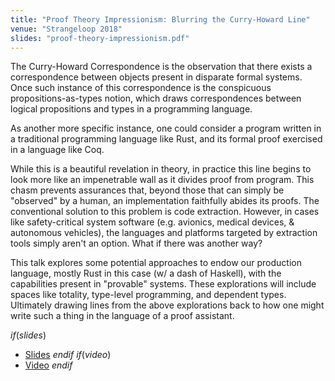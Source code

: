 ```yaml
---
title: "Proof Theory Impressionism: Blurring the Curry-Howard Line"
venue: "Strangeloop 2018"
slides: "proof-theory-impressionism.pdf"
---
```


The Curry-Howard Correspondence is the observation that there exists a
correspondence between objects present in disparate formal
systems. Once such instance of this correspondence is the conspicuous
propositions-as-types notion, which draws correspondences between
logical propositions and types in a programming language.

<!--more-->

As another more specific instance, one could consider a program
written in a traditional programming language like Rust, and its
formal proof exercised in a language like Coq.

While this is a beautiful revelation in theory, in practice this line
begins to look more like an impenetrable wall as it divides proof from
program. This chasm prevents assurances that, beyond those that can
simply be "observed" by a human, an implementation faithfully abides
its proofs. The conventional solution to this problem is code
extraction. However, in cases like safety-critical system software
(e.g. avionics, medical devices, & autonomous vehicles), the languages
and platforms targeted by extraction tools simply aren't an
option. What if there was another way?

This talk explores some potential approaches to endow our production
language, mostly Rust in this case (w/ a dash of Haskell), with the
capabilities present in "provable" systems. These explorations will
include spaces like totality, type-level programming, and dependent
types. Ultimately drawing lines from the above explorations back to
how one might write such a thing in the language of a proof assistant.

$if(slides)$
* [Slides](/files/$slides$)
$endif$
$if(video)$
* [Video]($video$)
$endif$
